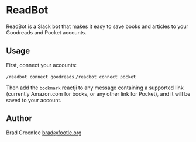 # ReadBot

ReadBot is a Slack bot that makes it easy to save books and articles to your
Goodreads and Pocket accounts.

## Usage

First, connect your accounts:

`/readbot connect goodreads`
`/readbot connect pocket`

Then add the `bookmark` reactji to any message containing a supported link (currently Amazon.com for books, or any other link for Pocket), and it will be saved to your account.

## Author

Brad Greenlee <brad@footle.org>
